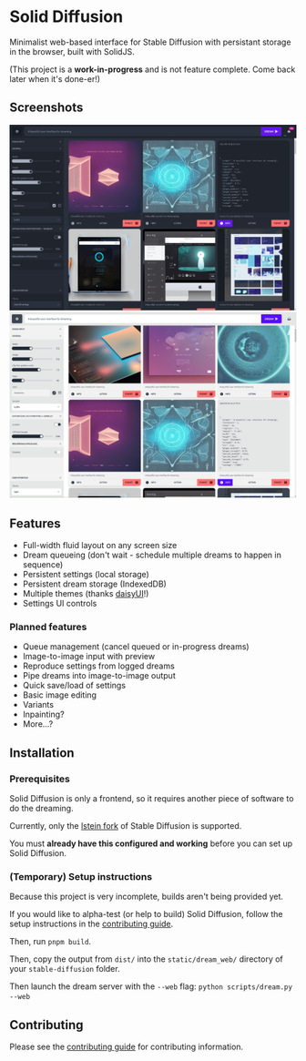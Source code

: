 # Solid Diffusion

Minimalist web-based interface for Stable Diffusion with persistant storage in the browser, built with SolidJS.

(This project is a **__work-in-progress__** and is not feature complete. Come back later when it's done-er!)

## Screenshots

<div align="center">
  <img src="./screenshots/prerelease.png" alt="Screenshot" />
  <img src="./screenshots/prerelease2.png" alt="Screenshot" />
</div>

## Features

* Full-width fluid layout on any screen size
* Dream queueing (don't wait - schedule multiple dreams to happen in sequence)
* Persistent settings (local storage)
* Persistent dream storage (IndexedDB)
* Multiple themes (thanks [daisyUI](https://daisyui.com)!)
* Settings UI controls

### Planned features

* Queue management (cancel queued or in-progress dreams)
* Image-to-image input with preview
* Reproduce settings from logged dreams
* Pipe dreams into image-to-image output
* Quick save/load of settings
* Basic image editing
* Variants
* Inpainting?
* More...?

## Installation

### Prerequisites

Solid Diffusion is only a frontend, so it requires another piece of software to do the dreaming.

Currently, only the [lstein fork](https://github.com/lstein/stable-diffusion/) of Stable Diffusion is supported. 

You must **already have this configured and working** before you can set up Solid Diffusion.

### (Temporary) Setup instructions

Because this project is very incomplete, builds aren't being provided yet.

If you would like to alpha-test (or help to build) Solid Diffusion, follow the setup instructions in the [contributing guide](./CONTRIBUTING.md).

Then, run `pnpm build`.

Then, copy the output from `dist/` into the `static/dream_web/` directory of your `stable-diffusion` folder.

Then launch the dream server with the `--web` flag: `python scripts/dream.py --web`

## Contributing

Please see the [contributing guide](./CONTRIBUTING.md) for contributing information.
